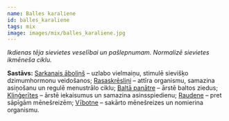 ```yaml
---
name: Balles karaliene
id: balles_karaliene
tags: mix
image: images/mix/balles_karaliene.jpg
---
```

*Ikdienas tēja sievietes veselībai un pašlepnumam. Normalizē sievietes ikmēneša ciklu.*

**Sastāvs:**
<a href="https://www.danga.lv/mono/#sarkanais_abolins">Sarkanais āboliņš</a> – uzlabo vielmaiņu, stimulē sievišķo dzimumhormonu veidošanos;
<a href="https://www.danga.lv/mono/#rasaskreslini">Rasaskrēsliņi</a> – attīra organismu, samazina asiņošanu un regulē menustrālo ciklu;
<a href="https://www.danga.lv/mono/#balta_panatre">Baltā panātre</a> – ārstē baltos ziedus;
<a href="https://www.danga.lv/mono/#klingerites">Kliņģerītes</a> – ārstē iekaisumus un samazina asinsspiedienu;
<a href="https://www.danga.lv/mono/#raudene">Raudene</a> – pret sāpīgām mēnešreizēm;
<a href="https://www.danga.lv/mono/#vibotne">Vībotne</a> – sakārto mēnešreizes un nomierina organismu.